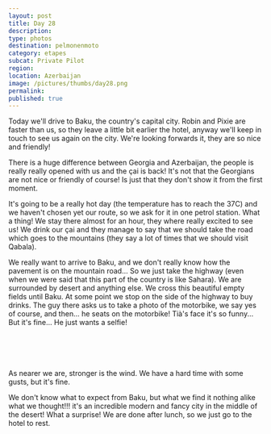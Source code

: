 ```yaml
---
layout: post
title: Day 28
description: 
type: photos
destination: pelmonenmoto
category: etapes
subcat: Private Pilot
region: 
location: Azerbaijan
image: /pictures/thumbs/day28.png
permalink: 
published: true
---
```


Today we'll drive to Baku, the country's capital city. Robin and Pixie are faster than us, so they leave a little bit earlier the hotel, anyway we'll keep in touch to see us again on the city. We're looking forwards it, they are so nice and friendly!

There is a huge difference between Georgia and Azerbaijan, the people is really really opened with us and the çai is back! It's not that the Georgians are not nice or friendly of course! Is just that they don't show it from the first moment.

It's going to be a really hot day (the temperature has to reach the 37C) and we haven't chosen yet our route, so we ask for it in one petrol station. What a thing! We stay there almost for an hour, they where really excited to see us! We drink our çai and they manage to say that we should take the road which goes to the mountains (they say a lot of times that we should visit Qabala).

We really want to arrive to Baku, and we don't really know how the pavement is on the mountain road... So we just take the highway (even when we were said that this part of the country is like Sahara). We are surrounded by desert and anything else. We cross this beautiful empty fields until Baku. At some point we stop on the side of the highway to buy drinks. The guy there asks us to take a photo of the motorbike, we say yes of course, and then... he seats on the motorbike! Tià's face it's so funny... But it's fine... He just wants a selfie!

<p><a
href="https://lh3.googleusercontent.com/ZAq3dPTtGcNTNBJKtRnp7f6-JHDI6brg4v_OWBo5mV6qFA0vMpcgBvMGWCmP1Wlz9JY6rYbQbYTGMCsAw0lv9rUfTxlJvbhqbzxBn4bh810sJuZ6JsnVgjIvJYsAJ0xAIi8LcRygyrbmB_Or5oInl2VQXdfGIlycAnNHKcI2DFfFwzEanX7WfERbHm3I5rVoUF7kAu_S9_mf8X0TAOOZyGsvuSxz6Yf91Me5EGMWVjN_WkdTJv_4iysBDh1mwfRsBfQXcdNTRzwwoF9kXNvjOKWOuzWJlmmTWzTDieNIhVGBCo4xmHQuONBFlYOq9WKhJYaOwNyUllAnUXXxNWRFrgbnY1Fn95vg6LF7XAszBvO5TrByjEYvvHqBHU2jzFva8FgfXxBhYArxXCHUgFaw6_wb-8L2O9mh4dD0zn6vojN3LucBowRjaLofNVHoj7LRnkghRVLRBWYz_GPaPGp7PTl1q6g6KTVqrQb92VfQVHyiy3DnIBEpFMhU0Vd4rR_rzNFyjyUIRqAgm5eHhaFQdskFCIq0hWfaaKBl2BTdTtK-aiJo1tkZarcXo1vQipgAdBlcHSCtJqQTi8wG_oCgKsh2aW1GKX4Vz4rNMMYfFtZspV92w3Si8xxjKFQECv_lQoacq779WNUidkxu-qreTsW0gSJccuTF6Q=w1059-h794-no"><img 
src="https://lh3.googleusercontent.com/ZAq3dPTtGcNTNBJKtRnp7f6-JHDI6brg4v_OWBo5mV6qFA0vMpcgBvMGWCmP1Wlz9JY6rYbQbYTGMCsAw0lv9rUfTxlJvbhqbzxBn4bh810sJuZ6JsnVgjIvJYsAJ0xAIi8LcRygyrbmB_Or5oInl2VQXdfGIlycAnNHKcI2DFfFwzEanX7WfERbHm3I5rVoUF7kAu_S9_mf8X0TAOOZyGsvuSxz6Yf91Me5EGMWVjN_WkdTJv_4iysBDh1mwfRsBfQXcdNTRzwwoF9kXNvjOKWOuzWJlmmTWzTDieNIhVGBCo4xmHQuONBFlYOq9WKhJYaOwNyUllAnUXXxNWRFrgbnY1Fn95vg6LF7XAszBvO5TrByjEYvvHqBHU2jzFva8FgfXxBhYArxXCHUgFaw6_wb-8L2O9mh4dD0zn6vojN3LucBowRjaLofNVHoj7LRnkghRVLRBWYz_GPaPGp7PTl1q6g6KTVqrQb92VfQVHyiy3DnIBEpFMhU0Vd4rR_rzNFyjyUIRqAgm5eHhaFQdskFCIq0hWfaaKBl2BTdTtK-aiJo1tkZarcXo1vQipgAdBlcHSCtJqQTi8wG_oCgKsh2aW1GKX4Vz4rNMMYfFtZspV92w3Si8xxjKFQECv_lQoacq779WNUidkxu-qreTsW0gSJccuTF6Q=w1059-h794-no" alt=""></a></p>

<p><a
href="https://lh3.googleusercontent.com/zlW-arhm4ryTNaPzu6nkPr2BNO7Ds2RwK_uD3CjFqmn2THX7947J6Bcsiskrq8cZMsaR7WZWHjrP7SUjFOhVkRXw-q9PPvhC9XVbo78ZCJtnhyYkO3jT8nVVGVGhqXC0wAeZZc0BWceqq1HVwRo1LBDwIbshRXP72Um9ObsosjGKiopVp1G5r8WVZy6djGx6YHmUvvsB-p12P1bnYDVCvTbMO5kkqfelCfzh8jWzOXoRlU5pWP3mpGRyETf7ACaOsD683BjtX1lKjcBGi09pM-6qJ7TRJprT5gTC8kCEXcyGCiDl4Fb0CmdXtm993qTJ6DqGv2ntNEShpku6rkmq1kiWZAYCD31RtpkD4W1osm4GcCqilTUMWfUOF_xVl69Nfo-jt68OhbZM4Ir0lReJnGYGef4RtVNTRAda0-xLyusGqZLq1BeacSDYynyY4NiyQm3YHZKRIgrgAlbME6CEUK0w-cMH2xw-4JLnY3mJ8AVuZ3zONuX3A39DC83YxS6yfR9FyEreyOS8n8jO2cuHsuDsGnDigl7hcylS9olOopeDj--fzyRvW-BxQhtrlb7DM3ZBc5QiJo4l7BMxjGeqAezKAgJi2pJHnk5RJ1WATFnJmMKD3AFq2rNjB4mowtTsQaNfBRG18Z_xws_qxpEe_QudbCXk4a43JQ=w1059-h794-no"><img 
src="https://lh3.googleusercontent.com/zlW-arhm4ryTNaPzu6nkPr2BNO7Ds2RwK_uD3CjFqmn2THX7947J6Bcsiskrq8cZMsaR7WZWHjrP7SUjFOhVkRXw-q9PPvhC9XVbo78ZCJtnhyYkO3jT8nVVGVGhqXC0wAeZZc0BWceqq1HVwRo1LBDwIbshRXP72Um9ObsosjGKiopVp1G5r8WVZy6djGx6YHmUvvsB-p12P1bnYDVCvTbMO5kkqfelCfzh8jWzOXoRlU5pWP3mpGRyETf7ACaOsD683BjtX1lKjcBGi09pM-6qJ7TRJprT5gTC8kCEXcyGCiDl4Fb0CmdXtm993qTJ6DqGv2ntNEShpku6rkmq1kiWZAYCD31RtpkD4W1osm4GcCqilTUMWfUOF_xVl69Nfo-jt68OhbZM4Ir0lReJnGYGef4RtVNTRAda0-xLyusGqZLq1BeacSDYynyY4NiyQm3YHZKRIgrgAlbME6CEUK0w-cMH2xw-4JLnY3mJ8AVuZ3zONuX3A39DC83YxS6yfR9FyEreyOS8n8jO2cuHsuDsGnDigl7hcylS9olOopeDj--fzyRvW-BxQhtrlb7DM3ZBc5QiJo4l7BMxjGeqAezKAgJi2pJHnk5RJ1WATFnJmMKD3AFq2rNjB4mowtTsQaNfBRG18Z_xws_qxpEe_QudbCXk4a43JQ=w1059-h794-no" alt=""></a></p>

<p><a
href="https://lh3.googleusercontent.com/kcXvUk7RUQLgYXMbb-BDBpkZk_fScvm-g2GtxicHWgTYxbiHwtTUyZtE-9Ipv_kt50to9zSwx6z0TaRLUOTNtJe_ZVwlHRVmkGd9mUQiQr1qlxFLvkAcerqqUu7Xac3tVA5ID-UxroDXQ7guXcH44vOfGKCx6XLP4BWRH3qI_4yGDfQE5xhuJaUX9pxvKEU1gnAODQm9jGkaZbHxhxhPFfk1R2fKmyUHN2TgO0p4KCXZLPMnKGTDQMwQOCi6MtN7fI2UIitTZR3cM8gcLn8BRsIv5bujMoHpVxoT9zh2jU223d2-eIgEVirZBmdpYtTJKR6XphnkYWB_Z-51aqiBhmPs1Gc8sCh_J_xAmFhyMoaEda-p8JUmI5cioVtlBLSCYw9e2BeTJL24D_e3DbReYjK2cF2ssL9S23F4uy72WvhCDMNF238wNG6zKMgGFmh9aWmdJkR9wR8v31T5HG3to29YUpEeQVXO9Xwle1qmwHyhtKMsi5F-4vBPnCVwFrA1Z2URze96kb2mrEg9iza6ARNtKpGamhN6TY8L0UB8M1g4hDDeG6CArdOjbii14ZhDql_w-9TeHiDYm5kr4UCMP0pKXrQSH43iBVV8uGgOG3x3-pxTKmCS3DoxOe5fmHwR3HzAe8-oXmfSFScmNl7nuZDeKXE5Yn7TgA=w845-h634-no"><img 
src="https://lh3.googleusercontent.com/kcXvUk7RUQLgYXMbb-BDBpkZk_fScvm-g2GtxicHWgTYxbiHwtTUyZtE-9Ipv_kt50to9zSwx6z0TaRLUOTNtJe_ZVwlHRVmkGd9mUQiQr1qlxFLvkAcerqqUu7Xac3tVA5ID-UxroDXQ7guXcH44vOfGKCx6XLP4BWRH3qI_4yGDfQE5xhuJaUX9pxvKEU1gnAODQm9jGkaZbHxhxhPFfk1R2fKmyUHN2TgO0p4KCXZLPMnKGTDQMwQOCi6MtN7fI2UIitTZR3cM8gcLn8BRsIv5bujMoHpVxoT9zh2jU223d2-eIgEVirZBmdpYtTJKR6XphnkYWB_Z-51aqiBhmPs1Gc8sCh_J_xAmFhyMoaEda-p8JUmI5cioVtlBLSCYw9e2BeTJL24D_e3DbReYjK2cF2ssL9S23F4uy72WvhCDMNF238wNG6zKMgGFmh9aWmdJkR9wR8v31T5HG3to29YUpEeQVXO9Xwle1qmwHyhtKMsi5F-4vBPnCVwFrA1Z2URze96kb2mrEg9iza6ARNtKpGamhN6TY8L0UB8M1g4hDDeG6CArdOjbii14ZhDql_w-9TeHiDYm5kr4UCMP0pKXrQSH43iBVV8uGgOG3x3-pxTKmCS3DoxOe5fmHwR3HzAe8-oXmfSFScmNl7nuZDeKXE5Yn7TgA=w845-h634-no" alt=""></a></p>

<p><a
href="https://lh3.googleusercontent.com/HJ2IbgW6ZmL3YaUEtGlWxtzwkSB-J2Z9cLhNo2s8tpSIL3dUQegFi5A34xA1Ff-rBz_hfgobxCna4vuq8Trp148TVv67taEfx7qI9IVBcGbUNedJ3pzcB1x1_X6Q1lRvWSD0vXBrWhRraoUJXxdfzUJzMt-szZ-sFcSura0nXdMuCX_3KcLvj4pPWLP-MJto6TaOnakxf6Mc8BwVP6zoi-tWY2De7d9l_UAtotYkAWgRoeePFCzc9sPUSamcBXSJ9TsIUbzWwWFYNFtCbhBAU5J2z2QHvGj523oqsAkdbRWSSdr3A-f6muk3RuDVxxAc5Bh1D5y1Wd0BpgJwnDyPXlQDwOFiNI0zVukpa52M8TDghY8sudDW_BH9Gj4sMqeiQ3DkEtcrDoE-HwbQo8s7nQLEFlBpvFAcl5_bPnoYaqTEqaYrUruSGWPfHmMwcoDkZgMMU1mG7GUvBEW8jv1t1jhB7dqzBzKHaotn7r6gzFawgww3LTjZQdo_ajPG4DBxalwfdRSNHzn_7lrtVIy2WkiPmzo91HCOfIok1AOertE_pvn4vcH_9Sw3aCQcCjj_7tn5REFCJ41IQTqRXaHoWRreN8A16pGpXCUkbgmylSd6Gy-8bOaSjYUqjpNakhPkDWGBxSK-EKdwXSJHJYGi9GGSL1-hDb6Ezg=w1059-h794-no"><img 
src="https://lh3.googleusercontent.com/HJ2IbgW6ZmL3YaUEtGlWxtzwkSB-J2Z9cLhNo2s8tpSIL3dUQegFi5A34xA1Ff-rBz_hfgobxCna4vuq8Trp148TVv67taEfx7qI9IVBcGbUNedJ3pzcB1x1_X6Q1lRvWSD0vXBrWhRraoUJXxdfzUJzMt-szZ-sFcSura0nXdMuCX_3KcLvj4pPWLP-MJto6TaOnakxf6Mc8BwVP6zoi-tWY2De7d9l_UAtotYkAWgRoeePFCzc9sPUSamcBXSJ9TsIUbzWwWFYNFtCbhBAU5J2z2QHvGj523oqsAkdbRWSSdr3A-f6muk3RuDVxxAc5Bh1D5y1Wd0BpgJwnDyPXlQDwOFiNI0zVukpa52M8TDghY8sudDW_BH9Gj4sMqeiQ3DkEtcrDoE-HwbQo8s7nQLEFlBpvFAcl5_bPnoYaqTEqaYrUruSGWPfHmMwcoDkZgMMU1mG7GUvBEW8jv1t1jhB7dqzBzKHaotn7r6gzFawgww3LTjZQdo_ajPG4DBxalwfdRSNHzn_7lrtVIy2WkiPmzo91HCOfIok1AOertE_pvn4vcH_9Sw3aCQcCjj_7tn5REFCJ41IQTqRXaHoWRreN8A16pGpXCUkbgmylSd6Gy-8bOaSjYUqjpNakhPkDWGBxSK-EKdwXSJHJYGi9GGSL1-hDb6Ezg=w1059-h794-no" alt=""></a></p>

<p><a
href="https://lh3.googleusercontent.com/geIQ7VjHlCOzPOHXXoXnoyvnEsn8YLYapmoJ9sGozH8TMzB0C2syGPuK1a2yukd8ZGQRYAhcQEFmtfCeCGKmpjZLOmuC6ENSauHWc5FvNdMzwCnC972VYEWo3_QcCu8GXDpLfxvtgREt317TTZxbF_o1v-TzmUG4zG2QX_xJ7WU51HSnrWRY6wTeIWi7t6Ep2jvlhGAANp3lE327uxL7Yl_QHszV2Jn3YXyWx0U90Xylt0br8ufzmi6oMreKr46CrwN_KWLzp_9cy72YIC-jsdLbPx5QsysSN8DmZayiIePvvwLgvu6vsl7j_LWZOetgwPp2VMYRnKmQk7j_tb-Ph1A9txDj3YEkp_ZxP_Kem4G1fQokbXeF0wKVx1v2xwkYUgR4Ssifhi11YCSejHU-toVOIMdPAcoNLu88djKh6dFJgQE7FNwdnIhybSNd0cvHqAJbeygyANoKHi1tufaU3vEtE41geprKiUzMnt77_NszGKlNbKYdFIJwm_6onE48ST4DRWa4VZXcOQxg8JU5UVEJYrGRN7C1B5P7GP7rdNCxizz8LWk6NxmF3ZNFrnVTHQxT3OUVKonh9N-Lhf6iOdosWaC6wzd7T62fJlMKjjab2lrT9S9UISTcwTqQUiaAZ7iHxc5q3bYtf6aOxmdf13Gm3rGU8H8p4Q=w1059-h794-no"><img 
src="https://lh3.googleusercontent.com/geIQ7VjHlCOzPOHXXoXnoyvnEsn8YLYapmoJ9sGozH8TMzB0C2syGPuK1a2yukd8ZGQRYAhcQEFmtfCeCGKmpjZLOmuC6ENSauHWc5FvNdMzwCnC972VYEWo3_QcCu8GXDpLfxvtgREt317TTZxbF_o1v-TzmUG4zG2QX_xJ7WU51HSnrWRY6wTeIWi7t6Ep2jvlhGAANp3lE327uxL7Yl_QHszV2Jn3YXyWx0U90Xylt0br8ufzmi6oMreKr46CrwN_KWLzp_9cy72YIC-jsdLbPx5QsysSN8DmZayiIePvvwLgvu6vsl7j_LWZOetgwPp2VMYRnKmQk7j_tb-Ph1A9txDj3YEkp_ZxP_Kem4G1fQokbXeF0wKVx1v2xwkYUgR4Ssifhi11YCSejHU-toVOIMdPAcoNLu88djKh6dFJgQE7FNwdnIhybSNd0cvHqAJbeygyANoKHi1tufaU3vEtE41geprKiUzMnt77_NszGKlNbKYdFIJwm_6onE48ST4DRWa4VZXcOQxg8JU5UVEJYrGRN7C1B5P7GP7rdNCxizz8LWk6NxmF3ZNFrnVTHQxT3OUVKonh9N-Lhf6iOdosWaC6wzd7T62fJlMKjjab2lrT9S9UISTcwTqQUiaAZ7iHxc5q3bYtf6aOxmdf13Gm3rGU8H8p4Q=w1059-h794-no" alt=""></a></p>

As nearer we are, stronger is the wind. We have a hard time with some gusts, but it's fine.

We don't know what to expect from Baku, but what we find it nothing alike what we thought!!! it's an incredible modern and fancy city in the middle of the desert! What a surprise! We are done after lunch, so we just go to the hotel to rest.




